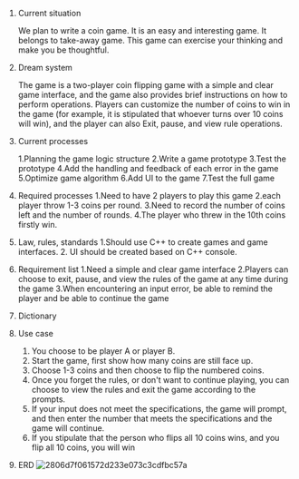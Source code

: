 1. Current situation
  
    We plan to write a coin game. It is an easy and interesting game. It belongs to take-away game. 
    This game can exercise your thinking and make you be thoughtful.
    

2. Dream system
  
    The game is a  two-player coin flipping game with a simple and clear game interface, and the game also provides brief instructions on how to perform operations.
   Players can customize the number of coins to win in the game (for example, it is stipulated that whoever turns over 10 coins will win), and the player can also
   Exit, pause, and view rule operations.
    
3. Current processes

    1.Planning the game logic structure
    2.Write a game prototype
    3.Test the prototype
    4.Add the handling and feedback of each error in the game
    5.Optimize game algorithm
    6.Add UI to the game
    7.Test the full game



4. Required processes
      1.Need to have 2 players to play this game 
      2.each player throw 1-3 coins per round.
      3.Need to record the number of coins left and the number of rounds.
      4.The player who threw in the 10th coins firstly win.


5. Law, rules, standards
   1.Should use C++  to create games and game interfaces.
   2. UI should be created based on C++ console.


6. Requirement list
   1.Need a simple and clear game interface
   2.Players can choose to exit, pause, and view the rules of the game at any time during the game
   3.When encountering an input error, be able to remind the player and be able to continue the game
   

7. Dictionary
    
8. Use case
    1. You choose to be player A or player B.
    2. Start the game, first show how many coins are still face up.
    3. Choose 1-3 coins and then choose to flip the numbered coins.
    4. Once you forget the rules, or don't want to continue playing, you can choose to view the rules and exit the game according to the prompts.
    5. If your input does not meet the specifications, the game will prompt, and then enter the number that meets the specifications and the game will continue.
    6. If you stipulate that the person who flips all 10 coins wins, and you flip all 10 coins, you will win
9. ERD
![2806d7f061572d233e073c3cdfbc57a](https://user-images.githubusercontent.com/78998273/134819649-22638f78-4cc4-406c-a9f4-c4676a5c0fa6.png)
